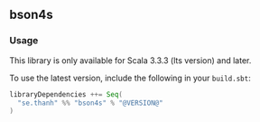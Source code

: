 ## bson4s

### Usage

This library is only available for Scala 3.3.3 (lts version) and later.

To use the latest version, include the following in your `build.sbt`:

```scala
libraryDependencies ++= Seq(
  "se.thanh" %% "bson4s" % "@VERSION@"
)
```
